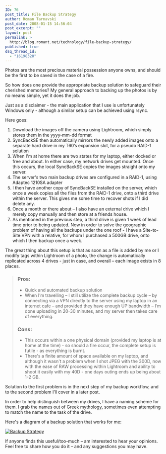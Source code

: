 ```yaml
---
ID: 76
post_title: File Backup Strategy
author: Roman Tarnavski
post_date: 2008-01-15 14:56:04
post_excerpt: ""
layout: post
permalink: >
  http://blog.romant.net/technology/file-backup-strategy/
published: true
dsq_thread_id:
  - "16198328"
---
```

Photos are the most precious material possession anyone owns, and should be the first to be saved in the case of a fire.

So how does one provide the appropriate backup solution to safeguard their cherished memories? My general approach to backing up the photos is by no means simple, yet it does the job.<!--more-->

Just as a disclaimer - the main application that I use is unfortunately Windows only - although a similar setup can be achieved using  rsync.

Here goes:
<ol>
	<li>Download the images off the camera using Lightroom, which simply stores them in the yyyy-mm-dd format</li>
	<li>SyncBackSE then automatically mirrors the newly added images onto a separate hard drive in my T60’s expansion slot, for a pseudo RAID-1 solution</li>
	<li>When I'm at home there are two states for my laptop, either docked or free and about. In either case, my network drives get mounted. Once this occurs, the local SyncBackSE copies the images straight onto my server.</li>
	<li>The server's two main backup drives are configured in a RAID-1, using Adaptec 1210SA adapter</li>
	<li>I then have another copy of SyncBackSE installed on the server, which once a week copies all the files from the RAID-1 drive, onto a third drive within the server. This gives me some time to recover shots if I did delete any.</li>
	<li>Once a month or there about – I also have an external drive which I merely copy manually and then store at a friends house.</li>
	<li>As mentioned in the previous step, a third drive is given 1 week of lead time prior to being updated. Now in order to solve the geographic problem of having all the backups under the one roof - I have a Site-to-Site VPN with a relative, for whom I purchased a 500GB drive, onto which I then backup once a week.</li>
</ol>
The great thing about this setup is that as soon as a file is added by me or I modify tags within Lightroom of a photo, the change is automatically replicated across 4 drives - just in case, and overall – each image exists in 8 places.
<blockquote>
<h3>Pros:</h3>
<ul>
	<li>Quick and automated backup solution</li>
	<li>When I’m travelling – I still utilize the complete backup cycle – by connecting via a VPN directly to the server using my laptop in an internet cafe – and provided they have enough UP bandwidth – I’m done uploading in 20-30 minutes, and my server then takes care of everything.</li>
</ul>
<h3>Cons:</h3>
<ul>
	<li>This occurs within a one physical domain (provided my laptop is at home at the time) - so should a fire occur, the complete setup is futile - as everything is burnt.</li>
	<li>There's a finite amount of space available on my laptop, and although it wasn't a problem when I shot JPEG with the 300D, now with the ease of RAW processing within Lightroom and ability to shoot it easily with my 40D - one days outing ends up being about 1-2 GB.</li>
</ul>
</blockquote>
Solution to the first problem is in the next step of my backup workflow, and to the second problem I’ll cover in a later post.

In order to help distinguish between my drives, I have a naming scheme for them. I grab the names out of Greek mythology, sometimes even attempting to match the name to the task of the drive.

Here's a diagram of a backup solution that works for me:

<a title="Backup Strategy" href="http://blog.romant.net/wp-content/uploads/2008/01/backup-strategy.jpg"><img src="http://blog.romant.net/wp-content/uploads/2008/01/backup-strategy.thumnail.jpg" alt="Backup Strategy" /></a>

If anyone finds this useful/too-much – am interested to hear your opinions. Feel free to share how you do it – and any suggestions you may have.
